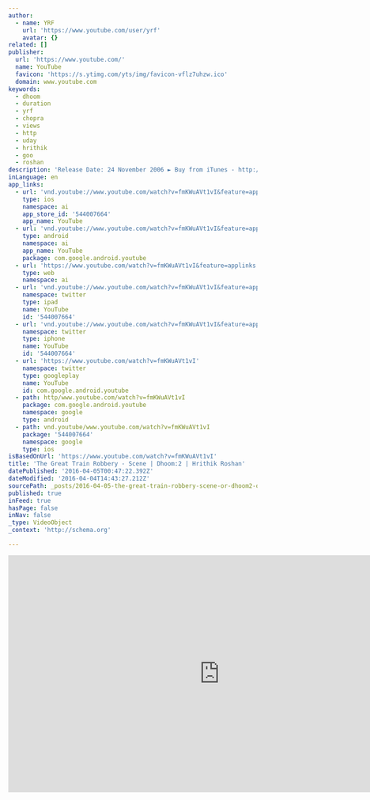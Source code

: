 ```yaml
---
author:
  - name: YRF
    url: 'https://www.youtube.com/user/yrf'
    avatar: {}
related: []
publisher:
  url: 'https://www.youtube.com/'
  name: YouTube
  favicon: 'https://s.ytimg.com/yts/img/favicon-vflz7uhzw.ico'
  domain: www.youtube.com
keywords:
  - dhoom
  - duration
  - yrf
  - chopra
  - views
  - http
  - uday
  - hrithik
  - goo
  - roshan
description: 'Release Date: 24 November 2006 ► Buy from iTunes - http://goo.gl/FBvHyZ Watch Full Movie: ► Google Play - http://goo.gl/P8jENJ ► YouTube - http://goo.gl/y0NcD3 ► iTunes - http://goo.gl/J7UHjV ► Facebook - http://goo.gl/icQ8WC Set Songs as your Caller Tune (India only): ► Crazy Kiya Re - http://tinyurl.com/ns4made ► Touch Me - http://tinyurl.com/nvzs4xa ► My Name Is Ali - http://tinyurl.com/lns5w2j ► Dil Laga Na - http://tinyurl.com/l2bxa33 ► Crazy Remix - http://tinyurl.com/osnzzmd Enjoy & stay connected with us!'
inLanguage: en
app_links:
  - url: 'vnd.youtube://www.youtube.com/watch?v=fmKWuAVt1vI&feature=applinks'
    type: ios
    namespace: ai
    app_store_id: '544007664'
    app_name: YouTube
  - url: 'vnd.youtube://www.youtube.com/watch?v=fmKWuAVt1vI&feature=applinks'
    type: android
    namespace: ai
    app_name: YouTube
    package: com.google.android.youtube
  - url: 'https://www.youtube.com/watch?v=fmKWuAVt1vI&feature=applinks'
    type: web
    namespace: ai
  - url: 'vnd.youtube://www.youtube.com/watch?v=fmKWuAVt1vI&feature=applinks'
    namespace: twitter
    type: ipad
    name: YouTube
    id: '544007664'
  - url: 'vnd.youtube://www.youtube.com/watch?v=fmKWuAVt1vI&feature=applinks'
    namespace: twitter
    type: iphone
    name: YouTube
    id: '544007664'
  - url: 'https://www.youtube.com/watch?v=fmKWuAVt1vI'
    namespace: twitter
    type: googleplay
    name: YouTube
    id: com.google.android.youtube
  - path: http/www.youtube.com/watch?v=fmKWuAVt1vI
    package: com.google.android.youtube
    namespace: google
    type: android
  - path: vnd.youtube/www.youtube.com/watch?v=fmKWuAVt1vI
    package: '544007664'
    namespace: google
    type: ios
isBasedOnUrl: 'https://www.youtube.com/watch?v=fmKWuAVt1vI'
title: 'The Great Train Robbery - Scene | Dhoom:2 | Hrithik Roshan'
datePublished: '2016-04-05T00:47:22.392Z'
dateModified: '2016-04-04T14:43:27.212Z'
sourcePath: _posts/2016-04-05-the-great-train-robbery-scene-or-dhoom2-or-hrithik-roshan.md
published: true
inFeed: true
hasPage: false
inNav: false
_type: VideoObject
_context: 'http://schema.org'

---
```

<iframe src="https://cdn.embedly.com/widgets/media.html?src=https%3A%2F%2Fwww.youtube.com%2Fembed%2FfmKWuAVt1vI%3Ffeature%3Doembed&amp;url=https%3A%2F%2Fwww.youtube.com%2Fwatch%3Fv%3DfmKWuAVt1vI&amp;image=https%3A%2F%2Fi.ytimg.com%2Fvi%2FfmKWuAVt1vI%2Fhqdefault.jpg&amp;key=b7d04c9b404c499eba89ee7072e1c4f7&amp;type=text%2Fhtml&amp;schema=youtube" width="854" height="480" scrolling="no" frameborder="0" allowfullscreen="allowfullscreen" style=""></iframe>